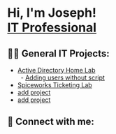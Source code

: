 <h1>Hi, I'm Joseph! <br/><a href="https://github.com/Jgezaheg">IT Professional</a>
<h2>👨‍💻 General IT Projects:</h2>

- [Active Directory Home Lab](https://github.com/Jgezaheg/ActiveDirectoryLab/blob/main/README.md)<br/>
&ensp;- [Adding users without script](https://github.com/Jgezaheg/Adding-users-without-script)<br/>
- [Spiceworks Ticketing Lab](https://github.com/Jgezaheg/SpiceWorksTicketingLab/blob/main/README.md)
- [add project](https://github.com/Jgezaheg)
- [add project](https://github.com/Jgezaheg)

<h2> 🤳 Connect with me:</h2>

<!--
**Jgezaheg/Jgezaheg** is a ✨ _special_ ✨ repository because its `README.md` (this file) appears on your GitHub profile.

Here are some ideas to get you started:

- 🔭 I’m currently working on ...
- 🌱 I’m currently learning ...
- 👯 I’m looking to collaborate on ...
- 🤔 I’m looking for help with ...
- 💬 Ask me about ...
- 📫 How to reach me: ...
- 😄 Pronouns: ...
- ⚡ Fun fact: ...
-->
